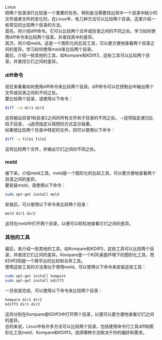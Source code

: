 Linux<br />把两个目录进行比较是一个重要的任务，特别是当需要找出其中一个目录中缺少的文件或者文件的变化时。在Linux中，有几种方法可以比较两个目录。这里介绍一些常见的比较两个目录的方法。<br />首先，将介绍diff命令。它可以比较两个文件或目录之间的不同之处。学习如何使用diff命令来比较两个目录，并查找其中的差异。<br />其次，将介绍meld。这是一个图形化的比较工具，可以更方便地查看两个目录之间的差异。学习如何使用meld来比较两个目录。<br />最后，介绍一些其他的工具，如Kompare和KDiff3，这些工具可以比较两个目录，并查找它们之间的差异。
<a name="UJ8Va"></a>
### diff命令
现在来看看如何使用diff命令来比较两个目录。diff命令可以在控制台中输出两个文件或目录之间的不同之处。<br />要比较两个目录，请使用以下命令：
```bash
diff -rq dir1 dir2
```
这将输出目录1和目录2之间的所有文件和子目录的不同之处。`-r`选项指定递归比较子目录，`-q`选项指定以简短的方式显示结果。<br />如果想比较两个目录中特定的文件，则可以使用以下命令：
```bash
diff -u file1 file2
```
这将比较两个文件，并输出它们之间的不同之处。
<a name="av60A"></a>
### meld
接下来，介绍meld工具。meld是一个图形化的比较工具，可以更方便地查看两个目录之间的差异。<br />要安装meld，请使用以下命令：
```bash
sudo apt-get install meld
```
安装后，可以使用以下命令来比较两个目录：
```bash
meld dir1 dir2
```
这将在meld中打开两个目录，以便可以轻松地查看它们之间的差异。
<a name="Tp6zw"></a>
### 其他的工具
最后，来介绍一些其他的工具，如Kompare和KDiff3，这些工具可以比较两个目录，并查找它们之间的差异。Kompare是一个KDE桌面环境下的图形化工具，而KDiff3则是一个跨平台的比较和合并工具。<br />使用这些工具的方法类似于使用meld。可以使用以下命令来安装这些工具：
```bash
sudo apt-get install kompare
sudo apt-get install kdiff3
```
一旦安装完成，可以使用以下命令来比较两个目录：
```bash
kompare dir1 dir2
kdiff3 dir1 dir2
```
这将分别在Kompare或KDiff3中打开两个目录，以便可以更方便地查看它们之间的差异。<br />总的来说，Linux中有许多方法可以比较两个目录，包括使用命令行工具diff和图形化工具meld、Kompare和KDiff3。选择哪种方法取决于你的偏好和需求。
